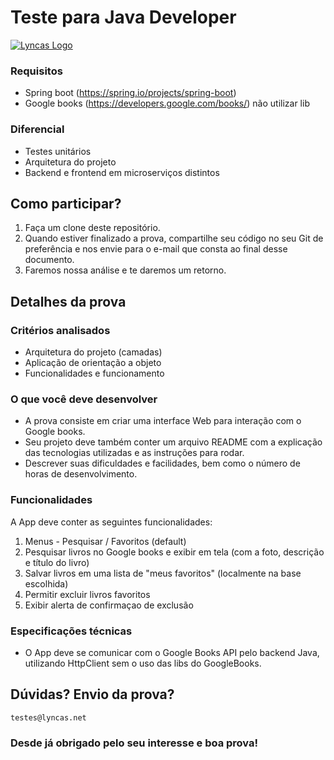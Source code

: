 # Teste para Java Developer

[![Lyncas Logo](https://img-dev.feedback.house/TCo5z9DrSyX0EQoakV8sJkx1mSg=/fit-in/300x300/smart/https://s3.amazonaws.com/feedbackhouse-media-development/modules%2Fcore%2Fcompany%2F5c9e1b01c5f3d0003c5fa53b%2Flogo%2F5c9ec4f869d1cb003cb7996d)](https://www.lyncas.net)
### Requisitos

- Spring boot (https://spring.io/projects/spring-boot)
- Google books (https://developers.google.com/books/) não utilizar lib

### Diferencial

- Testes unitários
- Arquitetura do projeto
- Backend e frontend em microserviços distintos

## Como participar?

1. Faça um clone deste repositório.
2. Quando estiver finalizado a prova, compartilhe seu código no seu Git de preferência e nos envie para o e-mail que consta ao final desse documento.
3. Faremos nossa análise e te daremos um retorno.

## Detalhes da prova

### Critérios analisados

- Arquitetura do projeto (camadas)
- Aplicação de orientação a objeto
- Funcionalidades e funcionamento

### O que você deve desenvolver

- A prova consiste em criar uma interface Web para interação com o Google books.
- Seu projeto deve também conter um arquivo README com a explicação das tecnologias utilizadas e as instruções para rodar.
- Descrever suas dificuldades e facilidades, bem como o número de horas de desenvolvimento.

### Funcionalidades

A App deve conter as seguintes funcionalidades:

1. Menus - Pesquisar / Favoritos (default)
2. Pesquisar livros no Google books e exibir em tela (com a foto, descrição e título do livro)
3. Salvar livros em uma lista de "meus favoritos" (localmente na base escolhida)
4. Permitir excluir livros favoritos
5. Exibir alerta de confirmaçao de exclusão

### Especificações técnicas

* O App deve se comunicar com o Google Books API pelo backend Java, utilizando HttpClient sem o uso das libs do GoogleBooks.

## Dúvidas? Envio da prova?
`testes@lyncas.net`

### Desde já obrigado pelo seu interesse e boa prova!
